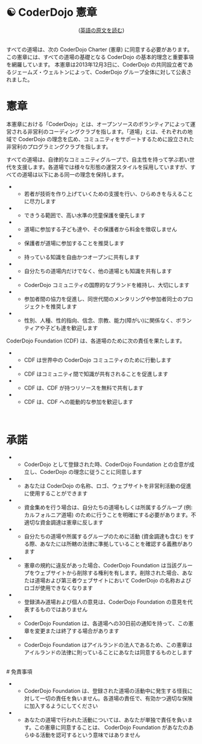 # ☯️ CoderDojo 憲章
<center>(<a href="charter_en">英語の原文を読む</a>)</center>
<br/>

すべての道場は、次の CoderDojo Charter (憲章) に同意する必要があります。 この憲章には、すべての道場の基礎となる CoderDojo の基本的理念と重要事項を網羅しています。 本憲章は2013年12月3日に、CoderDojo の共同設立者であるジェームズ・ウェルトンによって、CoderDojo グループ全体に対して公表されました。
<br/>

# 憲章

本憲章における「CoderDojo」とは、オープンソースのボランティアによって運営される非営利のコーディングクラブを指します。「道場」とは、それぞれの地域で CoderDojo の理念を広め、コミュニティをサポートするために設立された非営利のプログラミングクラブを指します。

すべての道場は、自律的なコミュニティグループで、自主性を持って学ぶ若い世代を支援します。各道場では様々な形態の運営スタイルを採用していますが、すべての道場は以下にある同一の理念を保持します。

- - 若者が技術を作り上げていくための支援を行い、ひらめきを与えることに尽力します
- - できうる範囲で、高い水準の児童保護を優先します
- - 道場に参加する子ども達や、その保護者から料金を徴収しません
- - 保護者が道場に参加することを推奨します
- - 持っている知識を自由かつオープンに共有します 
- - 自分たちの道場内だけでなく、他の道場とも知識を共有します
- - CoderDojo コミュニティの国際的なブランドを維持し、大切にします
- - 参加者間の協力を促進し、同世代間のメンタリングや参加者同士のプロジェクトを推奨します
- - 性別、人種、性的指向、信念、宗教、能力(障がい)に関係なく、ボランティアや子ども達を歓迎します

CoderDojo Foundation (CDF) は、各道場のために次の責任を果たします。

- - CDF は世界中の CoderDojo コミュニティのために行動します
- - CDF はコミュニティ間で知識が共有されることを促進します
- - CDF は、CDF が持つリソースを無料で共有します
- - CDF は、CDF への能動的な参加を歓迎します
<br/>

# 承諾

- - CoderDojo として登録された時、CoderDojo Foundation との合意が成立し、CoderDojo の理念に従うことに同意します
- - あなたは CoderDojo の名称、ロゴ、ウェブサイトを非営利活動の促進に使用することができます
- - 資金集めを行う場合は、自分たちの道場もしくは所属するグループ (例: カルフォルニア道場) のために行うことを明確にする必要があります。不適切な資金調達は憲章に反します
- - 自分たちの道場や所属するグループのために活動 (資金調達も含む) をする際、あなたには所轄の法律に準拠していることを確認する義務があります
- - 憲章の規約に違反があった場合、CoderDojo Foundation は当該グループをウェブサイトから削除する権利を有します。削除された場合、あなたは道場および第三者ウェブサイトにおいて CoderDojo の名称およびロゴが使用できなくなります
- - 登録済み道場および個人の意見は、CoderDojo Foundation の意見を代表するものではありません
- - CoderDojo Foundation は、各道場への30日前の通知を持って、この憲章を変更または終了する場合があります
- - CoderDojo Foundation はアイルランドの法人であるため、この憲章はアイルランドの法律に則っていることにあなたは同意するものとします

<br/>
# 免責事項

- - CoderDojo Foundation は、登録された道場の活動中に発生する怪我に対して一切の責任を負いません。各道場の責任で、有効かつ適切な保険に加入するようにしてください
- - あなたの道場で行われた活動については、あなたが単独で責任を負います。この憲章に同意することは、 CoderDojo Foundation があなたのあらゆる活動を認可するという意味ではありません
